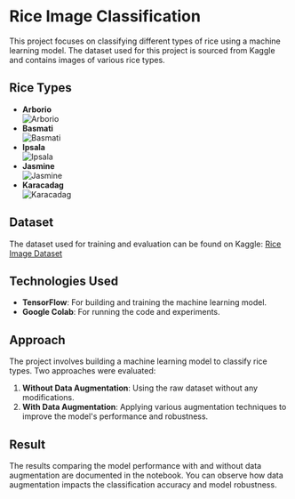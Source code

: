 # Rice Image Classification

This project focuses on classifying different types of rice using a machine learning model. The dataset used for this project is sourced from Kaggle and contains images of various rice types.

## Rice Types
- **Arborio**<br>
  ![Arborio](https://github.com/user-attachments/assets/a5001a7f-48ec-4695-9fcf-ab0f15b26ab4)
- **Basmati**<br>
  ![Basmati](https://github.com/user-attachments/assets/5887ed06-8bd4-4ba2-8aac-f87ebd1378e1)
- **Ipsala**<br>
  ![Ipsala](https://github.com/user-attachments/assets/f7183aae-d80b-4f66-9bea-d61f97781972)
- **Jasmine**<br>
  ![Jasmine](https://github.com/user-attachments/assets/b0ba9fa2-5d13-49a5-af9d-41abeb9e4bed)
- **Karacadag**<br>
  ![Karacadag](https://github.com/user-attachments/assets/bb466ab9-1a26-4faa-b6e7-37a96dfc96d8)

## Dataset
The dataset used for training and evaluation can be found on Kaggle:
[Rice Image Dataset](https://www.kaggle.com/datasets/muratkokludataset/rice-image-dataset)

## Technologies Used
- **TensorFlow**: For building and training the machine learning model.
- **Google Colab**: For running the code and experiments.

## Approach
The project involves building a machine learning model to classify rice types. Two approaches were evaluated:
1. **Without Data Augmentation**: Using the raw dataset without any modifications.
2. **With Data Augmentation**: Applying various augmentation techniques to improve the model's performance and robustness.

## Result
The results comparing the model performance with and without data augmentation are documented in the notebook. You can observe how data augmentation impacts the classification accuracy and model robustness.
